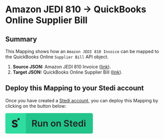 # Amazon JEDI 810 -> QuickBooks Online Supplier Bill

## Summary

This Mapping shows how an `Amazon JEDI 810 Invoice` can be mapped to the QuickBooks Online `Supplier Bill` API object.

1. **Source JSON:** Amazon JEDI 810 Invoice ([link](https://edi.stedi.com/inspector?value=ISA*00*++++++++++*00*++++++++++*ZZ*ATFDS++++++++++*ZZ*AMAZONDS+++++++*070830*1634*U*00401*000000088*0*T*%3E%0AGS*IN*ATFDS*AMAZONDS*20070911*2001*95*X*004010%0AST*810*000000001%0ABIG*20070822*SINV00070492*20070805****CI%0ACUR*BT*USD%0AN1*RI*TEST+VENDOR*92*PAYE1%0AN3*705+5TH+AVE+S%0AN4*SEATTLE*WA*981044425*US%0AN1*SF*WHSE*92*WHSE%0AITD*01*3*****30*****NET+30%0AIT1*1*2*EA*18.04*NT*SK*1617*PO*TesT0008516*VO*SO00095341*ON*X%0AIT1*2*3*EA*54.42*NT*SK*4927*PO*TesT0008516*VO*SO00095341*ON*X%0ATDS*19934%0ACTT*1*3%0ASE*12*000000001%0AGE*1*88%0AIEA*1*000000088&view=json)).
2. **Target JSON:** QuickBooks Online Supplier Bill ([link](https://developer.intuit.com/app/developer/qbo/docs/api/accounting/all-entities/bill)).

## Deploy this Mapping to your Stedi account

Once you have created a [Stedi account](https://terminal.stedi.com/sign-up?email=), you can deploy this Mapping by clicking on the button below:

[![Run on Stedi](./../RunOnStedi.svg)](https://terminal.stedi.com/mappings/import?mapping=https://raw.githubusercontent.com/Stedi/starter-kit/main/mappings-examples/amazon-jedi-810-to-quickbooks-online-supplier-bill/mapping.json&source_json=https://raw.githubusercontent.com/Stedi/starter-kit/main/mappings-examples/amazon-jedi-810-to-quickbooks-online-supplier-bill/amazon-jedi-810.json&target_json=https://raw.githubusercontent.com/Stedi/starter-kit/main/mappings-examples/amazon-jedi-810-to-quickbooks-online-supplier-bill/quickbooks-online-supplier-bill.json&referrer=starter-kit)
